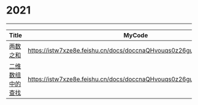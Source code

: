 # 2021



---



| Title                                                 | MyCode                                                       | Week    | Language |
| ----------------------------------------------------- | ------------------------------------------------------------ | ------- | -------- |
| [两数之和](https://leetcode-cn.com/problems/two-sum/) | https://istw7xze8e.feishu.cn/docs/doccnaQHvouqs0z26guzpq0tk6e | ✅week19 | Python   |
| [二维数组中的查找](https://leetcode-cn.com/problems/er-wei-shu-zu-zhong-de-cha-zhao-lcof/)                                    | https://istw7xze8e.feishu.cn/docs/doccnaQHvouqs0z26guzpq0tk6e#BP5l7y                                                             |   ✅week20      |   Python       |

